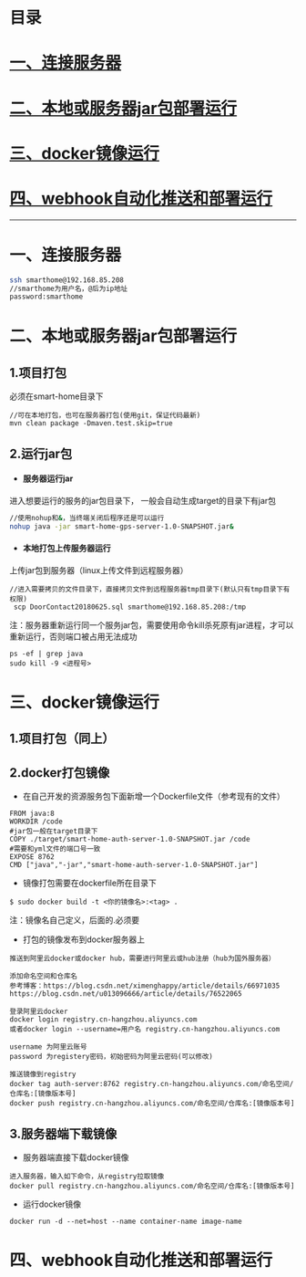 # 目录

# [一、连接服务器](#一、连接服务器)

# [二、本地或服务器jar包部署运行](#二、本地或服务器jar包部署运行)

# [三、docker镜像运行](#三、docker镜像运行)

# [四、webhook自动化推送和部署运行](#四、webhook自动化推送和部署运行)

---

# 一、连接服务器

```bash
ssh smarthome@192.168.85.208
//smarthome为用户名，@后为ip地址
password:smarthome
```

# 二、本地或服务器jar包部署运行

## 1.项目打包

必须在smart-home目录下

```
//可在本地打包，也可在服务器打包(使用git，保证代码最新)
mvn clean package -Dmaven.test.skip=true
```

## 2.运行jar包

* #### 服务器运行jar

进入想要运行的服务的jar包目录下， 一般会自动生成target的目录下有jar包

```bash
//使用nohup和&，当终端关闭后程序还是可以运行
nohup java -jar smart-home-gps-server-1.0-SNAPSHOT.jar&
```

* #### 本地打包上传服务器运行

上传jar包到服务器（linux上传文件到远程服务器）

```
//进入需要拷贝的文件目录下，直接拷贝文件到远程服务器tmp目录下(默认只有tmp目录下有权限)
 scp DoorContact20180625.sql smarthome@192.168.85.208:/tmp
```

注：服务器重新运行同一个服务jar包，需要使用命令kill杀死原有jar进程，才可以重新运行，否则端口被占用无法成功

```
ps -ef | grep java
sudo kill -9 <进程号>
```

# 三、docker镜像运行

## 1.项目打包（同上）

## 2.docker打包镜像

* 在自己开发的资源服务包下面新增一个Dockerfile文件（参考现有的文件）

```
FROM java:8
WORKDIR /code
#jar包一般在target目录下
COPY ./target/smart-home-auth-server-1.0-SNAPSHOT.jar /code
#需要和yml文件的端口号一致
EXPOSE 8762
CMD ["java","-jar","smart-home-auth-server-1.0-SNAPSHOT.jar"]
```

* 镜像打包需要在dockerfile所在目录下

```
$ sudo docker build -t <你的镜像名>:<tag> .
```

注：镜像名自己定义，后面的.必须要

* 打包的镜像发布到docker服务器上

```
推送到阿里云docker或docker hub，需要进行阿里云或hub注册（hub为国外服务器）

添加命名空间和仓库名
参考博客：https://blog.csdn.net/ximenghappy/article/details/66971035
https://blog.csdn.net/u013096666/article/details/76522065
```

```
登录阿里云docker
docker login registry.cn-hangzhou.aliyuncs.com
或者docker login --username=用户名 registry.cn-hangzhou.aliyuncs.com

username 为阿里云账号
password 为registery密码，初始密码为阿里云密码(可以修改)
```

```
推送镜像到registry
docker tag auth-server:8762 registry.cn-hangzhou.aliyuncs.com/命名空间/仓库名:[镜像版本号]
docker push registry.cn-hangzhou.aliyuncs.com/命名空间/仓库名:[镜像版本号]
```

## 3.服务器端下载镜像

* 服务器端直接下载docker镜像

```
进入服务器，输入如下命令，从registry拉取镜像
docker pull registry.cn-hangzhou.aliyuncs.com/命名空间/仓库名:[镜像版本号]
```

* 运行docker镜像

```
docker run -d --net=host --name container-name image-name
```

# 四、webhook自动化推送和部署运行



